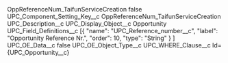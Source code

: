 <?xml version="1.0" encoding="UTF-8"?>
<CustomMetadata xmlns="http://soap.sforce.com/2006/04/metadata" xmlns:xsi="http://www.w3.org/2001/XMLSchema-instance" xmlns:xsd="http://www.w3.org/2001/XMLSchema">
    <label>OppReferenceNum_TaifunServiceCreation</label>
    <protected>false</protected>
    <values>
        <field>UPC_Component_Setting_Key__c</field>
        <value xsi:type="xsd:string">OppReferenceNum_TaifunServiceCreation</value>
    </values>
    <values>
        <field>UPC_Description__c</field>
        <value xsi:nil="true"/>
    </values>
    <values>
        <field>UPC_Display_Object__c</field>
        <value xsi:type="xsd:string">Opportunity</value>
    </values>
    <values>
        <field>UPC_Field_Definitions__c</field>
        <value xsi:type="xsd:string">[{ 
&quot;name&quot;: &quot;UPC_Reference_number__c&quot;, 
&quot;label&quot;: &quot;Opportunity Reference Nr.&quot;, 
&quot;order&quot;: 10, 
&quot;type&quot;: &quot;String&quot; 
} 
]</value>
    </values>
    <values>
        <field>UPC_OE_Data__c</field>
        <value xsi:type="xsd:boolean">false</value>
    </values>
    <values>
        <field>UPC_OE_Object_Type__c</field>
        <value xsi:nil="true"/>
    </values>
    <values>
        <field>UPC_WHERE_Clause__c</field>
        <value xsi:type="xsd:string">Id={UPC_Opportunity__c}</value>
    </values>
</CustomMetadata>
